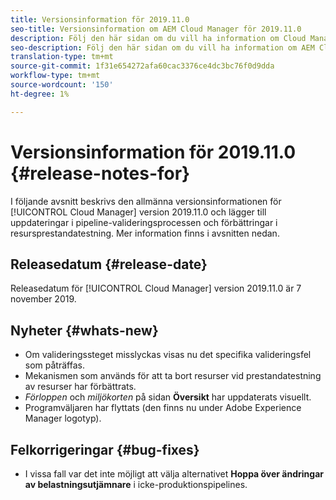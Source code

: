 ```yaml
---
title: Versionsinformation för 2019.11.0
seo-title: Versionsinformation om AEM Cloud Manager för 2019.11.0
description: Följ den här sidan om du vill ha information om Cloud Manager version 2019.11.0.
seo-description: Följ den här sidan om du vill ha information om AEM Cloud Manager version 2019.11.0.
translation-type: tm+mt
source-git-commit: 1f31e654272afa60cac3376ce4dc3bc76f0d9dda
workflow-type: tm+mt
source-wordcount: '150'
ht-degree: 1%

---
```


# Versionsinformation för 2019.11.0 {#release-notes-for}

I följande avsnitt beskrivs den allmänna versionsinformationen för [!UICONTROL Cloud Manager] version 2019.11.0 och lägger till uppdateringar i pipeline-valideringsprocessen och förbättringar i resursprestandatestning.
Mer information finns i avsnitten nedan.

## Releasedatum {#release-date}

Releasedatum för [!UICONTROL Cloud Manager] version 2019.11.0 är 7 november 2019.

## Nyheter {#whats-new}

* Om valideringssteget misslyckas visas nu det specifika valideringsfel som påträffas.
* Mekanismen som används för att ta bort resurser vid prestandatestning av resurser har förbättrats.
* *Förloppen* och *miljökorten* på sidan **Översikt** har uppdaterats visuellt.
* Programväljaren har flyttats (den finns nu under Adobe Experience Manager logotyp).

## Felkorrigeringar {#bug-fixes}

* I vissa fall var det inte möjligt att välja alternativet **Hoppa över ändringar av belastningsutjämnare** i icke-produktionspipelines.
